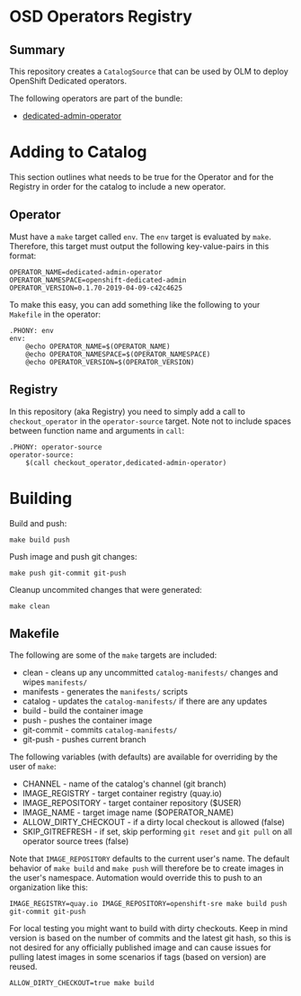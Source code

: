 # OSD Operators Registry

## Summary

This repository creates a `CatalogSource` that can be used by OLM to deploy OpenShift Dedicated operators.

The following operators are part of the bundle:

- [dedicated-admin-operator](https://github.com/openshift/dedicated-admin-operator.git)

# Adding to Catalog

This section outlines what needs to be true for the Operator and for the Registry in order for the catalog to include a new operator.

## Operator

Must have a `make` target called `env`.  The `env` target is evaluated by `make`.  Therefore, this target must output the following key-value-pairs in this format:

```
OPERATOR_NAME=dedicated-admin-operator
OPERATOR_NAMESPACE=openshift-dedicated-admin
OPERATOR_VERSION=0.1.70-2019-04-09-c42c4625
```

To make this easy, you can add something like the following to your `Makefile` in the operator:

```
.PHONY: env
env:
    @echo OPERATOR_NAME=$(OPERATOR_NAME)
    @echo OPERATOR_NAMESPACE=$(OPERATOR_NAMESPACE)
    @echo OPERATOR_VERSION=$(OPERATOR_VERSION)
```

## Registry

In this repository (aka Registry) you need to simply add a call to `checkout_operator` in the `operator-source` target.  Note not to include spaces between function name and arguments in `call`:

```
.PHONY: operator-source
operator-source: 
	$(call checkout_operator,dedicated-admin-operator)
```

# Building

Build and push:
```
make build push
```

Push image and push git changes:
```
make push git-commit git-push
```

Cleanup uncommited changes that were generated:
```
make clean
```

## Makefile

The following are some of the `make` targets are included:

- clean - cleans up any uncommitted `catalog-manifests/` changes and wipes `manifests/`
- manifests - generates the `manifests/` scripts
- catalog - updates the `catalog-manifests/` if there are any updates
- build - build the container image
- push - pushes the container image
- git-commit - commits `catalog-manifests/`
- git-push - pushes current branch

The following variables (with defaults) are available for overriding by the user of `make`:

- CHANNEL - name of the catalog's channel (git branch)
- IMAGE_REGISTRY - target container registry (quay.io)
- IMAGE_REPOSITORY - target container repository ($USER)
- IMAGE_NAME - target image name ($OPERATOR_NAME)
- ALLOW_DIRTY_CHECKOUT - if a dirty local checkout is allowed (false)
- SKIP_GITREFRESH - if set, skip performing `git reset` and `git pull` on all operator source trees (false)

Note that `IMAGE_REPOSITORY` defaults to the current user's name.  The default behavior of `make build` and `make push` will therefore be to create images in the user's namespace.  Automation would override this to push to an organization like this:

```
IMAGE_REGISTRY=quay.io IMAGE_REPOSITORY=openshift-sre make build push git-commit git-push
```

For local testing you might want to build with dirty checkouts.  Keep in mind version is based on the number of commits and the latest git hash, so this is not desired for any officially published image and can cause issues for pulling latest images in some scenarios if tags (based on version) are reused.

```
ALLOW_DIRTY_CHECKOUT=true make build
```

